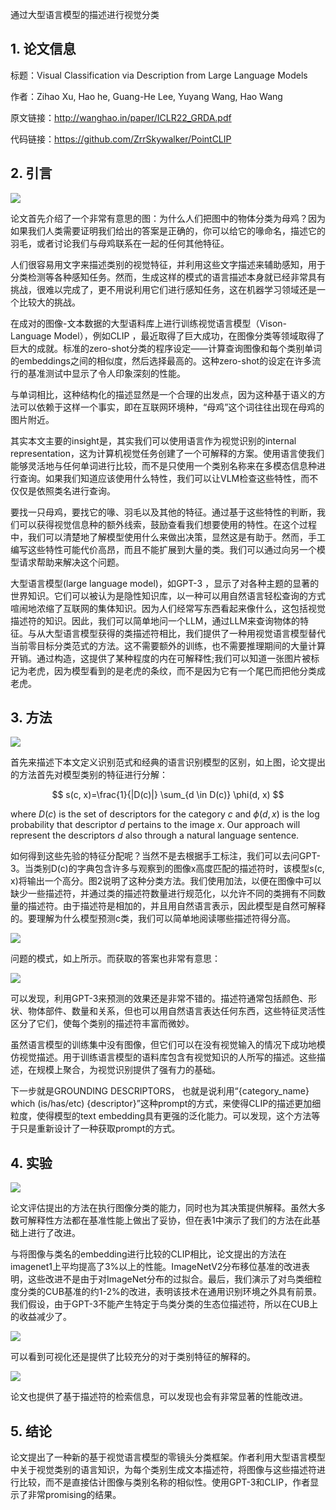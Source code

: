通过大型语言模型的描述进行视觉分类

## 1. 论文信息

标题：Visual Classification via Description from Large Language Models

作者：Zihao Xu, Hao he, Guang-He Lee, Yuyang Wang, Hao Wang

原文链接：http://wanghao.in/paper/ICLR22_GRDA.pdf

代码链接：https://github.com/ZrrSkywalker/PointCLIP

## 2. 引言

![](https://img-blog.csdnimg.cn/9fbe81d4a3e44501bbb2e98410564905.png)

论文首先介绍了一个非常有意思的图：为什么人们把图中的物体分类为母鸡？因为如果我们人类需要证明我们给出的答案是正确的，你可以给它的喙命名，描述它的羽毛，或者讨论我们与母鸡联系在一起的任何其他特征。

人们很容易用文字来描述类别的视觉特征，并利用这些文字描述来辅助感知，用于分类检测等各种感知任务。然而，生成这样的模式的语言描述本身就已经非常具有挑战，很难以完成了，更不用说利用它们进行感知任务，这在机器学习领域还是一个比较大的挑战。

在成对的图像-文本数据的大型语料库上进行训练视觉语言模型（Vison-Language Model），例如CLIP ，最近取得了巨大成功，在图像分类等领域取得了巨大的成就。标准的zero-shot分类的程序设定——计算查询图像和每个类别单词的embeddings之间的相似度，然后选择最高的。这种zero-shot的设定在许多流行的基准测试中显示了令人印象深刻的性能。

与单词相比，这种结构化的描述显然是一个合理的出发点，因为这种基于语义的方法可以依赖于这样一个事实，即在互联网环境种，“母鸡”这个词往往出现在母鸡的图片附近。

其实本文主要的insight是，其实我们可以使用语言作为视觉识别的internal representation，这为计算机视觉任务创建了一个可解释的方案。使用语言使我们能够灵活地与任何单词进行比较，而不是只使用一个类别名称来在多模态信息种进行查询。如果我们知道应该使用什么特性，我们可以让VLM检查这些特性，而不仅仅是依照类名进行查询。

要找一只母鸡，要找它的喙、羽毛以及其他的特征。通过基于这些特性的判断，我们可以获得视觉信息种的额外线索，鼓励查看我们想要使用的特性。在这个过程中，我们可以清楚地了解模型使用什么来做出决策，显然这是有助于。然而，手工编写这些特性可能代价高昂，而且不能扩展到大量的类。我们可以通过向另一个模型请求帮助来解决这个问题。

大型语言模型(large language model)，如GPT-3 ，显示了对各种主题的显著的世界知识。它们可以被认为是隐性知识库，以一种可以用自然语言轻松查询的方式喧闹地浓缩了互联网的集体知识。因为人们经常写东西看起来像什么，这包括视觉描述符的知识。因此，我们可以简单地问一个LLM，通过LLM来查询物体的特征。与从大型语言模型获得的类描述符相比，我们提供了一种用视觉语言模型替代当前零目标分类范式的方法。这不需要额外的训练，也不需要推理期间的大量计算开销。通过构造，这提供了某种程度的内在可解释性;我们可以知道一张图片被标记为老虎，因为模型看到的是老虎的条纹，而不是因为它有一个尾巴而把他分类成老虎。

## 3. 方法

![](https://img-blog.csdnimg.cn/55fdbd0a5d444c26832f015bb4e42301.png)

首先来描述下本文定义识别范式和经典的语言识别模型的区别，如上图，论文提出的方法首先对模型类别的特征进行分解：

$$
s(c, x)=\frac{1}{|D(c)|} \sum_{d \in D(c)} \phi(d, x)
$$

where $D(c)$ is the set of descriptors for the category $c$ and $\phi(d, x)$ is the log probability that descriptor $d$ pertains to the image $x$. Our approach will represent the descriptors $d$ also through a natural language sentence.

如何得到这些先验的特征分配呢？当然不是去根据手工标注，我们可以去问GPT-3。当类别D(c)的字典包含许多与观察到的图像x高度匹配的描述符时，该模型s(c, x)将输出一个高分。图2说明了这种分类方法。我们使用加法，以便在图像中可以缺少一些描述符，并通过类的描述符数量进行规范化，以允许不同的类拥有不同数量的描述符。由于描述符是相加的，并且用自然语言表示，因此模型是自然可解释的。要理解为什么模型预测c类，我们可以简单地阅读哪些描述符得分高。

![](https://img-blog.csdnimg.cn/e0f1e424086443c8b0ca9a9a51f19d71.png)

问题的模式，如上所示。而获取的答案也非常有意思：

![](https://img-blog.csdnimg.cn/813e73b6800f47abbc0e9d467d9f2272.png)

可以发现，利用GPT-3来预测的效果还是非常不错的。描述符通常包括颜色、形状、物体部件、数量和关系，但也可以用自然语言表达任何东西，这些特征灵活性区分了它们，使每个类别的描述符丰富而微妙。

虽然语言模型的训练集中没有图像，但它们可以在没有视觉输入的情况下成功地模仿视觉描述。用于训练语言模型的语料库包含有视觉知识的人所写的描述。这些描述，在规模上聚合，为视觉识别提供了强有力的基础。

下一步就是GROUNDING DESCRIPTORS， 也就是说利用“{category_name} which (is/has/etc) {descriptor}”这种prompt的方式，来使得CLIP的描述更加细粒度，使得模型的text embedding具有更强的泛化能力。可以发现，这个方法等于只是重新设计了一种获取prompt的方式。

## 4. 实验 

![](https://img-blog.csdnimg.cn/da030c0d56c947df8f500fd6bc32c094.png)

论文评估提出的方法在执行图像分类的能力，同时也为其决策提供解释。虽然大多数可解释性方法都在基准性能上做出了妥协，但在表1中演示了我们的方法在此基础上进行了改进。

与将图像与类名的embedding进行比较的CLIP相比，论文提出的方法在imagenet1上平均提高了3%以上的性能。ImageNetV2分布移位基准的改进表明，这些改进不是由于对ImageNet分布的过拟合。最后，我们演示了对鸟类细粒度分类的CUB基准的约1-2%的改进，表明该技术在通用识别环境之外具有前景。我们假设，由于GPT-3不能产生特定于鸟类分类的生态位描述符，所以在CUB上的收益减少了。

![](https://img-blog.csdnimg.cn/5c7d617be61c42389d610f37dfcf3485.png)

可以看到可视化还是提供了比较充分的对于类别特征的解释的。

![](https://img-blog.csdnimg.cn/c4c2a63f40a949af99596d31e96a69be.png)

论文也提供了基于描述符的检索信息，可以发现也会有非常显著的性能改进。

## 5. 结论

论文提出了一种新的基于视觉语言模型的零镜头分类框架。作者利用大型语言模型中关于视觉类别的语言知识，为每个类别生成文本描述符，将图像与这些描述符进行比较，而不是直接估计图像与类别名称的相似性。使用GPT-3和CLIP，作者显示了非常promising的结果。